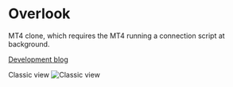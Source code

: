 # Overlook
MT4 clone, which requires the MT4 running a connection script at background.

[Development blog](https://makingoverlook.blogspot.fi/)

Classic view
![Classic view](https://github.com/sppp/Overlook/raw/master/docs/classic.jpg)

